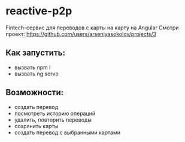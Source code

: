 # reactive-p2p
Fintech-сервис для переводов с карты на карту на Angular
Смотри проект: https://github.com/users/arseniyasokolov/projects/3

## Как запустить:
- вызвать npm i
- вызвать ng serve
## Возможности:
- создать перевод
- посмотреть историю операций
- удалить, повторить переводы
- сохранить карты
- создать перевод с выбранными картами


